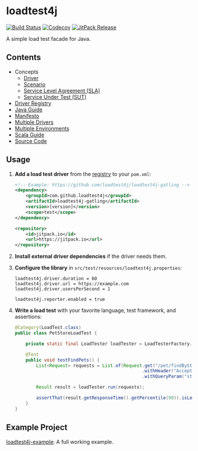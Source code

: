 # loadtest4j

[![Build Status](https://travis-ci.com/loadtest4j/loadtest4j.svg?branch=master)](https://travis-ci.com/loadtest4j/loadtest4j)
[![Codecov](https://codecov.io/gh/loadtest4j/loadtest4j/branch/master/graph/badge.svg)](https://codecov.io/gh/loadtest4j/loadtest4j)
[![JitPack Release](https://jitpack.io/v/com.github.loadtest4j/loadtest4j.svg)](https://jitpack.io/#com.github.loadtest4j/loadtest4j)

A simple load test facade for Java.

## Contents

- Concepts
  - [Driver](concepts/driver.md)
  - [Scenario](concepts/scenario.md)
  - [Service Level Agreement (SLA)](concepts/sla.md)
  - [Service Under Test (SUT)](concepts/sut.md)
- [Driver Registry](registry.md)
- [Java Guide](java.md)
- [Manifesto](manifesto.md)
- [Multiple Drivers](multiple-drivers.md)
- [Multiple Environments](multiple-environments.md)
- [Scala Guide](scala.md)
- [Source Code](https://github.com/loadtest4j/loadtest4j)

## Usage

1. **Add a load test driver** from the [registry](registry.md) to your `pom.xml`:
    
    ```xml
    <!-- Example: https://github.com/loadtest4j/loadtest4j-gatling -->
    <dependency>
        <groupId>com.github.loadtest4j</groupId>
        <artifactId>loadtest4j-gatling</artifactId>
        <version>[version]</version>
        <scope>test</scope>
    </dependency>
    ```
    
    ```xml
    <repository>
        <id>jitpack.io</id>
        <url>https://jitpack.io</url>
    </repository>
    ```
    
2. **Install external driver dependencies** if the driver needs them.

3. **Configure the library** in `src/test/resources/loadtest4j.properties`:
    
    ```properties
    loadtest4j.driver.duration = 60
    loadtest4j.driver.url = https://example.com
    loadtest4j.driver.usersPerSecond = 1
    
    loadtest4j.reporter.enabled = true
    ```
    
4. **Write a load test** with your favorite language, test framework, and assertions:
    
    ```java
    @Category(LoadTest.class)
    public class PetStoreLoadTest {
    
        private static final LoadTester loadTester = LoadTesterFactory.getLoadTester();
    
        @Test
        public void testFindPets() {
            List<Request> requests = List.of(Request.get("/pet/findByStatus")
                                                    .withHeader("Accept", "application/json")
                                                    .withQueryParam("status", "available"));
    
            Result result = loadTester.run(requests);
    
            assertThat(result.getResponseTime().getPercentile(90)).isLessThanOrEqualTo(Duration.ofMillis(500));
        }
    }
    ```

## Example Project

[loadtest4j-example](https://github.com/loadtest4j/loadtest4j-example): A full working example.
